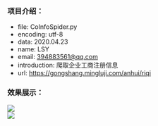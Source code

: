 ### 项目介绍：
+ file: CoInfoSpider.py
+ encoding: utf-8
+ data: 2020.04.23
+ name: LSY
+ email: 394883561@qq.com
+ introduction: 爬取企业工商注册信息
+ url: https://gongshang.mingluji.com/anhui/riqi

### 效果展示：  
![](https://github.com/PantsuDango/CoInfo-Spider/blob/master/image/1.png)  
![](https://github.com/PantsuDango/CoInfo-Spider/blob/master/image/2.png)
